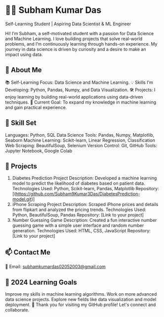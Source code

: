 
# 👨‍💻 Subham Kumar Das
Self-Learning Student | Aspiring Data Scientist & ML Engineer

Hi! I’m Subham, a self-motivated student with a passion for Data Science and Machine Learning. I love building projects that solve real-world problems, and I’m continuously learning through hands-on experience. My journey in data science is driven by curiosity and a desire to make an impact using data.

## 🚀 About Me
📚 Self-Learning Focus: Data Science and Machine Learning.
💡 Skills I'm Developing: Python, Pandas, Numpy, and Data Visualization.
🛠️ Projects: I enjoy learning by building real-world applications using data-driven techniques.
🌱 Current Goal: To expand my knowledge in machine learning and gain practical experience.
## 🧠 Skill Set
Languages: Python, SQL
Data Science Tools: Pandas, Numpy, Matplotlib, Seaborn
Machine Learning: Scikit-learn, Linear Regression, Classification
Web Scraping: BeautifulSoup, Selenium
Version Control: Git, GitHub
Tools: Jupyter Notebook, Google Colab
## 💼 Projects
1. Diabetes Prediction Project
Description: Developed a machine learning model to predict the likelihood of diabetes based on patient data.
Technologies Used: Python, Scikit-learn, Pandas, Matplotlib
Repository: [(https://github.com/Subham9Kumar3Das/DiabetesPrediction-model.git)]
2. iPhone Scraping Project
Description: Scraped iPhone prices and details from flipkart and analyzed the pricing trends.
Technologies Used: Python, BeautifulSoup, Pandas
Repository: [Link to your project]
3. Number Guessing Game
Description: Created a fun interactive number guessing game with a simple user interface and random number generation.
Technologies Used: HTML, CSS, JavaScript
Repository: [Link to your project]
## 📫 Contact Me
📧 Email: subhamkumardas02052003@gmail.com
## 🎯 2024 Learning Goals
Improve my skills in machine learning algorithms.
Work on more advanced data science projects.
Explore new fields like data visualization and model deployment.
🌟 Thank you for visiting my GitHub profile! Let's connect and collaborate.
